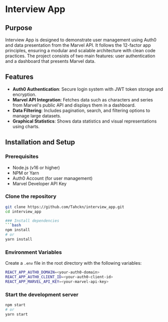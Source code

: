 # Interview App

## Purpose
Interview App is designed to demonstrate user management using Auth0 and data presentation from the Marvel API. It follows the 12-factor app principles, ensuring a modular and scalable architecture with clean code practices. The project consists of two main features: user authentication and a dashboard that presents Marvel data.

## Features
- **Auth0 Authentication**: Secure login system with JWT token storage and encryption.
- **Marvel API Integration**: Fetches data such as characters and series from Marvel's public API and displays them in a dashboard.
- **Data Filtering**: Includes pagination, search, and filtering options to manage large datasets.
- **Graphical Statistics**: Shows data statistics and visual representations using charts.

## Installation and Setup

### Prerequisites
- Node.js (v16 or higher)
- NPM or Yarn
- Auth0 Account (for user management)
- Marvel Developer API Key

### Clone the repository
```bash
git clone https://github.com/Tahckn/interview_app.git
cd interview_app

### Install dependencies
```bash
npm install
# or
yarn install
```

### Environment Variables
Create a `.env` file in the root directory with the following variables:
```bash
REACT_APP_AUTH0_DOMAIN=<your-auth0-domain>
REACT_APP_AUTH0_CLIENT_ID=<your-auth0-client-id>
REACT_APP_MARVEL_API_KEY=<your-marvel-api-key>
```

### Start the development server
```bash
npm start
# or
yarn start
```
